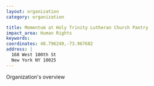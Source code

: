 ```yaml
---
layout: organization
category: organization

title: Momentum at Holy Trinity Lutheran Church Pantry
impact_area: Human Rights
keywords: 
coordinates: 40.796249,-73.967682
address: |
  168 West 100th St
  New York NY 10025
---
```

Organization's overview
